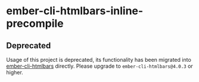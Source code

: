 # ember-cli-htmlbars-inline-precompile

## **Deprecated**

Usage of this project is deprecated, its functionality has been migrated into
[ember-cli-htmlbars](https://github.com/ember-cli/ember-cli-htmlbars) directly.
Please upgrade to `ember-cli-htmlbars@4.0.3` or higher.
